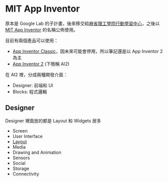 # MIT App Inventor

原本是 Google Lab 的子計畫，後來移交給[麻省理工學院行動學習中心](http://web.mit.edu/press/2011/mit-launches-new-center-for-mobile-learning.html)，之後以 [MIT App Inventor](http://appinventor.mit.edu/explore/) 的名稱公佈使用。

目前有兩個產品可以使用：

* [App Inventor Classic](http://beta.appinventor.mit.edu/)，因未來可能會停用，所以筆記還是以 App Inventor 2 為主
* [App Inventor 2](http://ai2.appinventor.mit.edu/) (下簡稱 AI2)

在 AI2 裡，分成兩種開發介面：

* Designer: 前端和 UI
* Blocks: 程式邏輯

## Designer

Designer 裡面放的都是 Layout 和 Widgets 居多

* Screen
* User Interface
* [Layout](layout.md)
* Media
* Drawing and Animation
* Sensors
* Social
* Storage
* Connectivity
